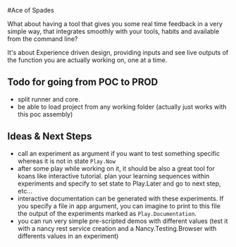 #Ace of Spades

What about having a tool that gives you some real time feedback in a very simple way, that
integrates smoothly with your tools, habits and available from the command line?

It's about Experience driven design, providing inputs and see live outputs of the function
you are actually working on, one at a time. 

## Todo for going from POC to PROD

* split runner and core. 
* be able to load project from any working folder (actually just works with this poc assembly)

## Ideas & Next Steps

* call an experiment as argument if you want to test something specific whereas it is not in state `Play.Now`
* after some play while working on it, it should be also a great tool for koans like interactive tutorial. 
plan your learning sequences within experiments and specify to set state to Play.Later and go to next step, etc...
* interactive documentation can be generated with these experiments. If you specify a file in app argument, 
you can imagine to print to this file the output of the experiments marked as `Play.Documentation`.
* you can run very simple pre-scripted demos with different values (test it with a nancy rest service creation and a Nancy.Testing.Browser with differents values in an experiment)

